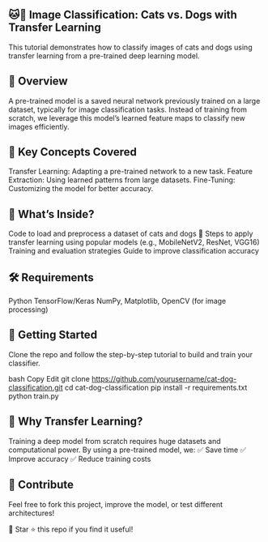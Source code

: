 ## 🐱🐶 Image Classification: Cats vs. Dogs with Transfer Learning
This tutorial demonstrates how to classify images of cats and dogs using transfer learning from a pre-trained deep learning model.

## 🚀 Overview
A pre-trained model is a saved neural network previously trained on a large dataset, typically for image classification tasks. Instead of training from scratch, we leverage this model’s learned feature maps to classify new images efficiently.

## 🔹 Key Concepts Covered
Transfer Learning: Adapting a pre-trained network to a new task.
Feature Extraction: Using learned patterns from large datasets.
Fine-Tuning: Customizing the model for better accuracy.
## 📂 What’s Inside?
Code to load and preprocess a dataset of cats and dogs 🐾
Steps to apply transfer learning using popular models (e.g., MobileNetV2, ResNet, VGG16)
Training and evaluation strategies
Guide to improve classification accuracy
## 🛠️ Requirements
Python
TensorFlow/Keras
NumPy, Matplotlib, OpenCV (for image processing)
## 📖 Getting Started
Clone the repo and follow the step-by-step tutorial to build and train your classifier.

bash
Copy
Edit
git clone https://github.com/yourusername/cat-dog-classification.git
cd cat-dog-classification
pip install -r requirements.txt
python train.py
## 🎯 Why Transfer Learning?
Training a deep model from scratch requires huge datasets and computational power. By using a pre-trained model, we:
✅ Save time
✅ Improve accuracy
✅ Reduce training costs

## 📌 Contribute
Feel free to fork this project, improve the model, or test different architectures!

📢 Star ⭐ this repo if you find it useful!

